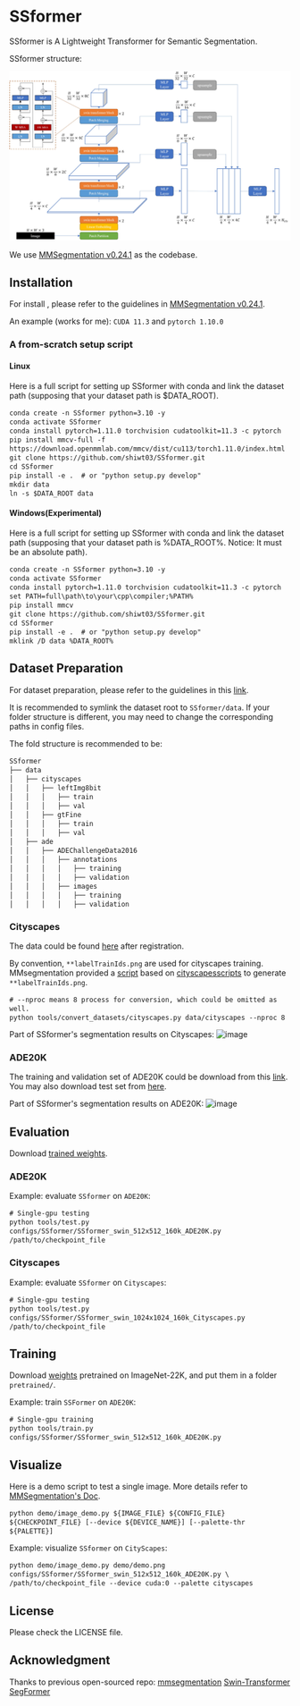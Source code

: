 # SSformer

SSformer is A Lightweight Transformer for Semantic Segmentation.

SSformer structure:
<div align=center><img src="resources/ssformer.jpg"></div>

We use [MMSegmentation v0.24.1](https://github.com/open-mmlab/mmsegmentation/tree/v0.24.1) as the codebase.

## Installation

For install , please refer to the guidelines in [MMSegmentation v0.24.1](https://github.com/open-mmlab/mmsegmentation/blob/v0.24.1/docs/en/get_started.md#installation).

An example (works for me): ```CUDA 11.3``` and  ```pytorch 1.10.0``` 
### A from-scratch setup script

#### Linux

Here is a full script for setting up SSformer with conda and link the dataset path (supposing that your dataset path is $DATA_ROOT).

```shell
conda create -n SSformer python=3.10 -y
conda activate SSformer
conda install pytorch=1.11.0 torchvision cudatoolkit=11.3 -c pytorch
pip install mmcv-full -f https://download.openmmlab.com/mmcv/dist/cu113/torch1.11.0/index.html
git clone https://github.com/shiwt03/SSformer.git
cd SSformer
pip install -e .  # or "python setup.py develop"
mkdir data
ln -s $DATA_ROOT data
```

#### Windows(Experimental)

Here is a full script for setting up SSformer with conda and link the dataset path (supposing that your dataset path is
%DATA_ROOT%. Notice: It must be an absolute path).

```shell
conda create -n SSformer python=3.10 -y
conda activate SSformer
conda install pytorch=1.11.0 torchvision cudatoolkit=11.3 -c pytorch
set PATH=full\path\to\your\cpp\compiler;%PATH%
pip install mmcv
git clone https://github.com/shiwt03/SSformer.git
cd SSformer
pip install -e .  # or "python setup.py develop"
mklink /D data %DATA_ROOT%
```

## Dataset Preparation

For dataset preparation, please refer to the guidelines in this [link](https://github.com/open-mmlab/mmsegmentation/blob/v0.24.1/docs/en/dataset_prepare.md#prepare-datasets).

It is recommended to symlink the dataset root to `SSformer/data`.
If your folder structure is different, you may need to change the corresponding paths in config files.

The fold structure is recommended to be:
```none
SSformer
├── data
│   ├── cityscapes
│   │   ├── leftImg8bit
│   │   │   ├── train
│   │   │   ├── val
│   │   ├── gtFine
│   │   │   ├── train
│   │   │   ├── val
│   ├── ade
│   │   ├── ADEChallengeData2016
│   │   │   ├── annotations
│   │   │   │   ├── training
│   │   │   │   ├── validation
│   │   │   ├── images
│   │   │   │   ├── training
│   │   │   │   ├── validation
```

### Cityscapes

The data could be found [here](https://www.cityscapes-dataset.com/downloads/) after registration.

By convention, `**labelTrainIds.png` are used for cityscapes training.
MMsegmentation provided a [script](https://github.com/open-mmlab/mmsegmentation/blob/master/tools/convert_datasets/cityscapes.py) based on [cityscapesscripts](https://github.com/mcordts/cityscapesScripts)
to generate `**labelTrainIds.png`.

```shell
# --nproc means 8 process for conversion, which could be omitted as well.
python tools/convert_datasets/cityscapes.py data/cityscapes --nproc 8
```
Part of SSformer's segmentation results on Cityscapes:
![image](resources/SSformer_Cityscapes.png)

### ADE20K

The training and validation set of ADE20K could be download from this [link](http://data.csail.mit.edu/places/ADEchallenge/ADEChallengeData2016.zip).
You may also download test set from [here](http://data.csail.mit.edu/places/ADEchallenge/release_test.zip).

Part of SSformer's segmentation results on ADE20K:
![image](resources/SSformer_ADE20K.png)

## Evaluation

Download [trained weights](https://drive.google.com/drive/folders/1e_KoCUTD7AT20SIxbtOmd1ufFvCoAxC3?usp=sharing).

### ADE20K

Example: evaluate ```SSformer``` on ```ADE20K```:
```shell
# Single-gpu testing
python tools/test.py configs/SSformer/SSformer_swin_512x512_160k_ADE20K.py /path/to/checkpoint_file
```

### Cityscapes

Example: evaluate ```SSformer``` on ```Cityscapes```:
```shell
# Single-gpu testing
python tools/test.py configs/SSformer/SSformer_swin_1024x1024_160k_Cityscapes.py /path/to/checkpoint_file
```

## Training
Download [weights](https://drive.google.com/drive/folders/1oZ4QO0sHhIymh4_8AHz29SXvyofkeIRh?usp=sharing) pretrained on ImageNet-22K, and put them in a folder ```pretrained/```.

Example: train ```SSFormer``` on ```ADE20K```:
```shell
# Single-gpu training
python tools/train.py configs/SSformer/SSformer_swin_512x512_160k_ADE20K.py
```
## Visualize
Here is a demo script to test a single image. More details refer to [MMSegmentation's Doc](https://mmsegmentation.readthedocs.io/en/latest/get_started.html).
```
python demo/image_demo.py ${IMAGE_FILE} ${CONFIG_FILE} ${CHECKPOINT_FILE} [--device ${DEVICE_NAME}] [--palette-thr ${PALETTE}]
```

Example: visualize ```SSformer``` on ```CityScapes```: 

```shell
python demo/image_demo.py demo/demo.png configs/SSformer/SSformer_swin_512x512_160k_ADE20K.py \
/path/to/checkpoint_file --device cuda:0 --palette cityscapes
```

## License
Please check the LICENSE file. 

## Acknowledgment

Thanks to previous open-sourced repo: [mmsegmentation](https://github.com/open-mmlab/mmsegmentation) [Swin-Transformer](https://github.com/microsoft/Swin-Transformer) [SegFormer](https://github.com/NVlabs/SegFormer)